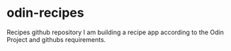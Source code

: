 # odin-recipes
Recipes github repository
I am building a recipe app according to the Odin Project and githubs requirements.
